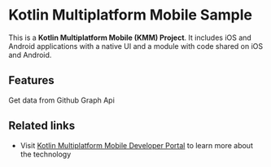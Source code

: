 # Kotlin Multiplatform Mobile Sample

This is a **Kotlin Multiplatform Mobile (KMM) Project**. It includes iOS and Android applications with a native UI and a module with code shared on iOS and Android.

## Features

Get data from Github Graph Api

## Related links

* Visit [Kotlin Multiplatform Mobile Developer Portal](https://kotlinlang.org/lp/mobile/) to learn more about the technology
